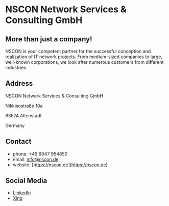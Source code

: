 # NSCON Network Services & Consulting GmbH

## More than just a company!

NSCON is your competent partner for the successful conception and realization of IT network projects. From medium-sized companies to large, well-known corporations, we look after numerous customers from different industries.

## Address

NSCON Network Services & Consulting GmbH

Nikkisostraße 10a

63674 Altenstadt

Germany

## Contact

- phone: +49 6047 954850
- email: [info@nscon.de](mailto:info@nscon.de)
- website: [https://nscon.de](https://nscon.de)

## Social Media

- [LinkedIn](https://www.linkedin.com/company/nscon11)
- [Xing](https://www.xing.com/pages/nscon)
